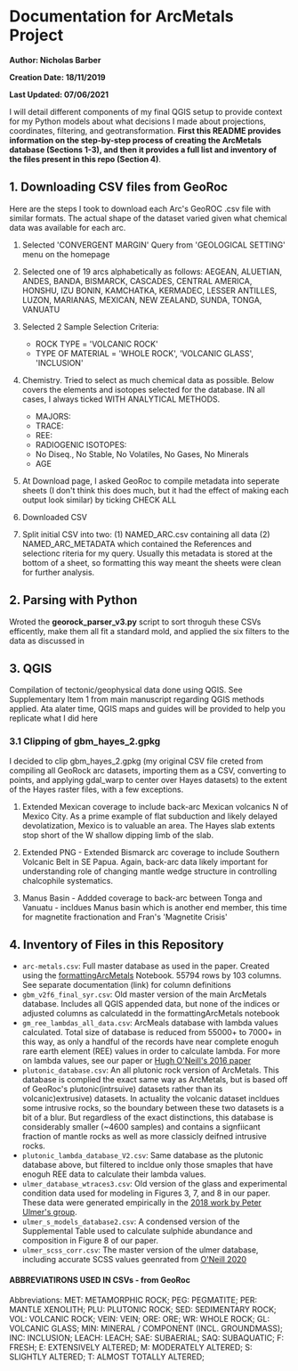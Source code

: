 # Documentation for ArcMetals Project
**Author: Nicholas Barber**

**Creation Date: 18/11/2019**

**Last Updated: 07/06/2021**

I will detail different components of my final QGIS setup to provide context for my Python models about what decisions I made about projections, coordinates, filtering, and geotransformation. **First this README provides information on the step-by-step process of creating the ArcMetals database (Sections 1-3), and then it provides a full list and inventory of the files present in this repo (Section 4)**. 

## 1. Downloading CSV files from GeoRoc

Here are the steps I took to download each Arc's GeoROC .csv file with similar formats. 
The actual shape of the dataset varied given what chemical data was available for each arc.

1) Selected 'CONVERGENT MARGIN' Query from 'GEOLOGICAL SETTING' menu on the homepage

2) Selected one of 19 arcs alphabetically as follows: AEGEAN, ALUETIAN, ANDES, BANDA, 
BISMARCK, CASCADES, CENTRAL AMERICA, HONSHU, IZU BONIN, KAMCHATKA, KERMADEC, LESSER ANTILLES,
LUZON, MARIANAS, MEXICAN, NEW ZEALAND, SUNDA, TONGA, VANUATU

3) Selected 2 Sample Selection Criteria: 
    - ROCK TYPE = 'VOLCANIC ROCK'
    - TYPE OF MATERIAL = 'WHOLE ROCK', 'VOLCANIC GLASS', 'INCLUSION'
    
4) Chemistry. Tried to select as much chemical data as possible. Below covers the elements
and isotopes selected for the database. IN all cases, I always ticked WITH ANALYTICAL METHODS.
    - MAJORS: 
    - TRACE:
    - REE: 
    - RADIOGENIC ISOTOPES: 
    - No Diseq., No Stable, No Volatiles, No Gases, No Minerals
    - AGE 
    
5) At Download page, I asked GeoRoc to compile metadata into seperate sheets (I don't think
this does much, but it had the effect of making each output look similar) by ticking
CHECK ALL

6) Downloaded CSV

7) Split initial CSV into two: (1) NAMED_ARC.csv containing all data (2) NAMED_ARC_METADATA
which contained the References and selectionc riteria for my query. Usually this metadata
is stored at the bottom of a sheet, so formatting this way meant the sheets were clean for 
further analysis. 

## 2. Parsing with Python 

Wroted the **georock_parser_v3.py** script to sort throguh these CSVs efficently, make them all fit a standard mold, and applied the six filters to the data as discussed in 

## 3. QGIS

Compilation of tectonic/geophysical data done using QGIS. See Supplementary Item 1 from main manuscript regarding QGIS methods applied. Ata  alater time, QGIS maps and guides will be provided to help you replicate what I did here

### 3.1 Clipping of gbm_hayes_2.gpkg

I decided to clip gbm_hayes_2.gpkg (my original CSV file creted from compiling all GeoRock
arc datasets, importing them as a CSV, converting to points, and applying gdal_warp to 
center over Hayes datasets) to the extent of the Hayes raster files, with a few exceptions.

1) Extended Mexican coverage to include back-arc Mexican volcanics N of Mexico City. As a 
prime example of flat subduction and likely delayed devolatization, Mexico is to valuable 
an area. The Hayes slab extents stop short of the W shallow dipping limb of the slab. 

2) Extended PNG - Extended Bismarck arc coverage to include Southern Volcanic Belt in SE
Papua. Again, back-arc data likely important for understanding role of changing mantle wedge 
structure in controlling chalcophile systematics.

3) Manus Basin - Addded coverage to back-arc between Tonga and Vanuatu - incldues Manus basin
which is another end member, this time for magnetite fractionation and Fran's
'Magnetite Crisis'

## 4. Inventory of Files in this Repository

- `arc-metals.csv`: Full master database as used in the paper. Created using the [formattingArcMetals](https://github.com/ndb38/arc-metals/blob/master/2_analysis/formattingArcMetals.ipynb) Notebook. 55794 rows by 103 columns. See separate documentation (link) for column definitions
- `gbm_v2f6_final_syr.csv`: Old master version of the main ArcMetals database. Includes all QGIS appended data, but none of the indices or adjusted columns as calculatedd in the formattingArcMetals notebook
- `gm_ree_lambdas_all_data.csv`: ArcMeals database with lambda values calculated. Total size of database is reduced from 55000+ to 7000+ in this way, as only a handful of the records have near complete enoguh rare earth element (REE) values in order to calculate lambda. For more on lambda values, see our paper or [Hugh O'Neill's 2016 paper](https://academic.oup.com/petrology/article/57/8/1463/2413419?login=true) 
- `plutonic_database.csv`: An all plutonic rock version of ArcMetals. This database is complied the exact same way as ArcMetals, but is based off of GeoRoc's plutonic(intrsuive) datasets rather than its volcanic)extrusive) datasets. In actuality the volcanic dataset incldues some intrusive rocks, so the boundary between these two datasets is a bit of a blur. But regardless of the exact distinctions, this database is considerably smaller (~4600 samples) and contains a signfiicant fraction of mantle rocks as well as more classicly deifned intrusive rocks. 
- `plutonic_lambda_database_V2.csv`: Same database as the plutonic database above, but filtered to incldue only those smaples that have enoguh REE data to calculate their lambda values. 
- `ulmer_database_wtraces3.csv`: Old version of the glass and experimental condition data used for modeling in Figures 3, 7, and 8 in our paper. These data were generated empirically in the [2018 work by Peter Ulmer's group](https://academic.oup.com/petrology/article/59/1/11/4866144?login=true).
- `ulmer_s_models_database2.csv`: A condensed version of the Supplemental Table used to calculate sulphide abundance and composition in Figure 8 of our paper. 
- `ulmer_scss_corr.csv`: The master version of the ulmer database, including accurate SCSS values geenrated from [O'Neill 2020](https://www.essoar.org/doi/abs/10.1002/essoar.10503096.1)


#### ABBREVIATIRONS USED IN CSVs - from GeoRoc ####

Abbreviations: MET: METAMORPHIC ROCK; PEG: PEGMATITE; PER: MANTLE XENOLITH; PLU: PLUTONIC ROCK; 
SED: SEDIMENTARY ROCK; VOL: VOLCANIC ROCK; VEIN: VEIN; ORE: ORE; WR: WHOLE ROCK; GL: VOLCANIC GLASS; 
MIN: MINERAL / COMPONENT (INCL. GROUNDMASS); INC: INCLUSION; LEACH: LEACH; SAE: SUBAERIAL; SAQ: SUBAQUATIC; F: FRESH; 
E: EXTENSIVELY ALTERED; M: MODERATELY ALTERED; S: SLIGHTLY ALTERED; T: ALMOST TOTALLY ALTERED; 

